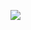 



![](https://note.youdao.com/yws/api/personal/file/40469FD1C6AC4E978BE7FA39F78DAB44?method=download&shareKey=67e0a151f50544ed602cb4c546fa80b1)

